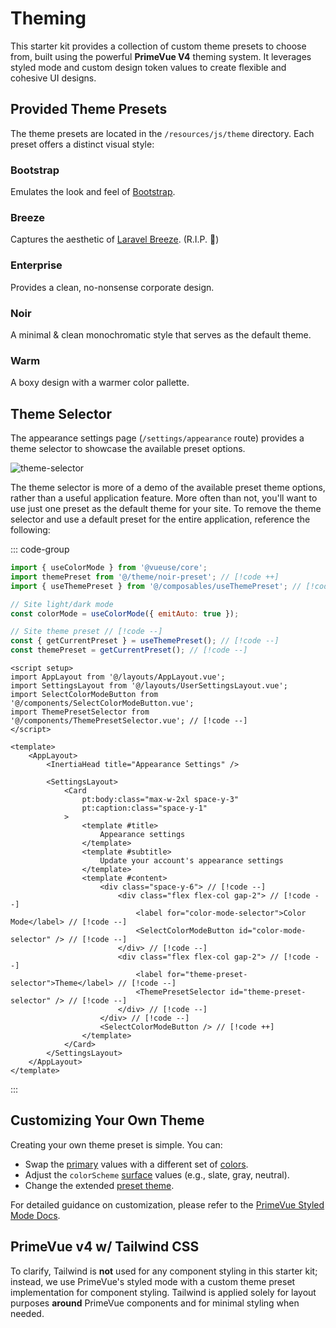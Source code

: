 # Theming

This starter kit provides a collection of custom theme presets to choose from, built using the powerful **PrimeVue V4** theming system. It leverages styled mode and custom design token values to create flexible and cohesive UI designs.

## Provided Theme Presets

The theme presets are located in the `/resources/js/theme` directory. Each preset offers a distinct visual style:

### Bootstrap

Emulates the look and feel of [Bootstrap](https://getbootstrap.com/).

### Breeze

Captures the aesthetic of [Laravel Breeze](https://github.com/laravel/breeze). (R.I.P. :pray:)

### Enterprise

Provides a clean, no-nonsense corporate design.

### Noir

A minimal & clean monochromatic style that serves as the default theme.

### Warm

A boxy design with a warmer color pallette.

## Theme Selector

The appearance settings page (`/settings/appearance` route) provides a theme selector to showcase the available preset options.

![theme-selector](/images/theme-selector-ss.png)

The theme selector is more of a demo of the available preset theme options, rather than a useful application feature. More often than not, you'll want to use just one preset as the default theme for your site. To remove the theme selector and use a default preset for the entire application, reference the following:

::: code-group

```js [resources/js/app.js]
import { useColorMode } from '@vueuse/core';
import themePreset from '@/theme/noir-preset'; // [!code ++]
import { useThemePreset } from '@/composables/useThemePreset'; // [!code --]

// Site light/dark mode
const colorMode = useColorMode({ emitAuto: true });

// Site theme preset // [!code --]
const { getCurrentPreset } = useThemePreset(); // [!code --]
const themePreset = getCurrentPreset(); // [!code --]
```

```vue [pages/settings/Appearance.vue]
<script setup>
import AppLayout from '@/layouts/AppLayout.vue';
import SettingsLayout from '@/layouts/UserSettingsLayout.vue';
import SelectColorModeButton from '@/components/SelectColorModeButton.vue';
import ThemePresetSelector from '@/components/ThemePresetSelector.vue'; // [!code --]
</script>

<template>
    <AppLayout>
        <InertiaHead title="Appearance Settings" />

        <SettingsLayout>
            <Card
                pt:body:class="max-w-2xl space-y-3"
                pt:caption:class="space-y-1"
            >
                <template #title>
                    Appearance settings
                </template>
                <template #subtitle>
                    Update your account's appearance settings
                </template>
                <template #content>
                    <div class="space-y-6"> // [!code --]
                        <div class="flex flex-col gap-2"> // [!code --]
                            <label for="color-mode-selector">Color Mode</label> // [!code --]
                            <SelectColorModeButton id="color-mode-selector" /> // [!code --]
                        </div> // [!code --]
                        <div class="flex flex-col gap-2"> // [!code --]
                            <label for="theme-preset-selector">Theme</label> // [!code --]
                            <ThemePresetSelector id="theme-preset-selector" /> // [!code --]
                        </div> // [!code --]
                    </div> // [!code --]
                    <SelectColorModeButton /> // [!code ++]
                </template>
            </Card>
        </SettingsLayout>
    </AppLayout>
</template>
```

:::

## Customizing Your Own Theme

Creating your own theme preset is simple. You can:

-   Swap the [primary](https://primevue.org/theming/styled/#primary) values with a different set of [colors](https://primevue.org/theming/styled/#colors).
-   Adjust the `colorScheme` [surface](https://primevue.org/theming/styled/#surface) values (e.g., slate, gray, neutral).
-   Change the extended [preset theme](https://primevue.org/theming/styled/#presets).

For detailed guidance on customization, please refer to the [PrimeVue Styled Mode Docs](https://primevue.org/theming/styled/).

## PrimeVue v4 w/ Tailwind CSS

To clarify, Tailwind is **not** used for any component styling in this starter kit; instead, we use PrimeVue's styled mode with a custom theme preset implementation for component styling. Tailwind is applied solely for layout purposes **around** PrimeVue components and for minimal styling when needed.
